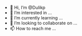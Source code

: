- 👋 Hi, I’m @Dulikp
- 👀 I’m interested in ...
- 🌱 I’m currently learning ...
- 💞️ I’m looking to collaborate on ...
- 📫 How to reach me ...

<!---
Dulikp/Dulikp is a ✨ special ✨ repository because its `README.md` (this file) appears on your GitHub profile.
You can click the Preview link to take a look at your changes.
--->
